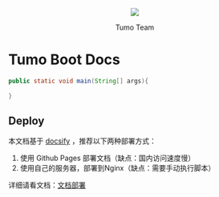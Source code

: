 <p align="center">
    <img src="http://cdn.tycoding.cn/MIK-WxRzP9.png" />
</p>
<p align="center">
    Tumo Team
</p>

# Tumo Boot Docs

```java
public static void main(String[] args){
  
}
```

## Deploy

本文档基于 [docsify](https://docsify.js.org/#/) ，推荐以下两种部署方式：

1. 使用 Github Pages 部署文档（缺点：国内访问速度慢）
2. 使用自己的服务器，部署到Nginx（缺点：需要手动执行脚本）

详细请看文档：[文档部署](docs/deploy.md)

